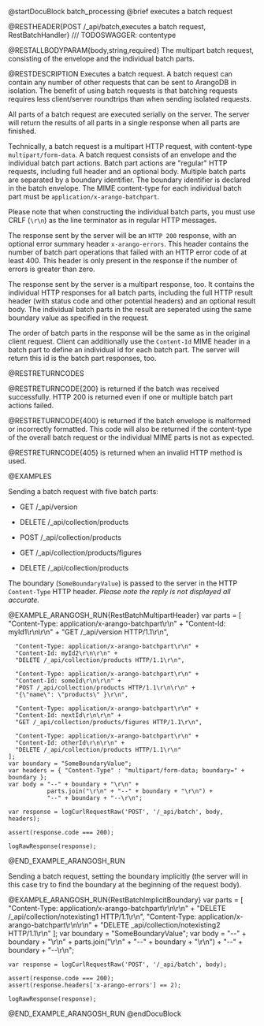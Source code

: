 
@startDocuBlock batch_processing
@brief executes a batch request

@RESTHEADER{POST /_api/batch,executes a batch request, RestBatchHandler} /// TODOSWAGGER: contentype

@RESTALLBODYPARAM{body,string,required}
The multipart batch request, consisting of the envelope and the individual
batch parts.

@RESTDESCRIPTION
Executes a batch request. A batch request can contain any number of
other requests that can be sent to ArangoDB in isolation. The benefit of
using batch requests is that batching requests requires less client/server
roundtrips than when sending isolated requests.

All parts of a batch request are executed serially on the server. The
server will return the results of all parts in a single response when all
parts are finished.

Technically, a batch request is a multipart HTTP request, with
content-type `multipart/form-data`. A batch request consists of an
envelope and the individual batch part actions. Batch part actions
are "regular" HTTP requests, including full header and an optional body.
Multiple batch parts are separated by a boundary identifier. The
boundary identifier is declared in the batch envelope. The MIME content-type
for each individual batch part must be `application/x-arango-batchpart`.

Please note that when constructing the individual batch parts, you must
use CRLF (`\r\n`) as the line terminator as in regular HTTP messages.

The response sent by the server will be an `HTTP 200` response, with an
optional error summary header `x-arango-errors`. This header contains the
number of batch part operations that failed with an HTTP error code of at
least 400. This header is only present in the response if the number of
errors is greater than zero.

The response sent by the server is a multipart response, too. It contains
the individual HTTP responses for all batch parts, including the full HTTP
result header (with status code and other potential headers) and an
optional result body. The individual batch parts in the result are
seperated using the same boundary value as specified in the request.

The order of batch parts in the response will be the same as in the
original client request. Client can additionally use the `Content-Id`
MIME header in a batch part to define an individual id for each batch part.
The server will return this id is the batch part responses, too.

@RESTRETURNCODES

@RESTRETURNCODE{200}
is returned if the batch was received successfully. HTTP 200 is returned
even if one or multiple batch part actions failed.

@RESTRETURNCODE{400}
is returned if the batch envelope is malformed or incorrectly formatted.
This code will also be returned if the content-type of the overall batch
request or the individual MIME parts is not as expected.

@RESTRETURNCODE{405}
is returned when an invalid HTTP method is used.

@EXAMPLES

Sending a batch request with five batch parts:

- GET /_api/version

- DELETE /_api/collection/products

- POST /_api/collection/products

- GET /_api/collection/products/figures

- DELETE /_api/collection/products

The boundary (`SomeBoundaryValue`) is passed to the server in the HTTP
`Content-Type` HTTP header.
*Please note the reply is not displayed all accurate.*

@EXAMPLE_ARANGOSH_RUN{RestBatchMultipartHeader}
    var parts = [
      "Content-Type: application/x-arango-batchpart\r\n" +
      "Content-Id: myId1\r\n\r\n" + 
      "GET /_api/version HTTP/1.1\r\n",

      "Content-Type: application/x-arango-batchpart\r\n" + 
      "Content-Id: myId2\r\n\r\n" + 
      "DELETE /_api/collection/products HTTP/1.1\r\n",

      "Content-Type: application/x-arango-batchpart\r\n" + 
      "Content-Id: someId\r\n\r\n" + 
      "POST /_api/collection/products HTTP/1.1\r\n\r\n" + 
      "{\"name\": \"products\" }\r\n",

      "Content-Type: application/x-arango-batchpart\r\n" + 
      "Content-Id: nextId\r\n\r\n" + 
      "GET /_api/collection/products/figures HTTP/1.1\r\n",

      "Content-Type: application/x-arango-batchpart\r\n" + 
      "Content-Id: otherId\r\n\r\n" + 
      "DELETE /_api/collection/products HTTP/1.1\r\n"
    ];
    var boundary = "SomeBoundaryValue";
    var headers = { "Content-Type" : "multipart/form-data; boundary=" +
    boundary };
    var body = "--" + boundary + "\r\n" +
               parts.join("\r\n" + "--" + boundary + "\r\n") +
               "--" + boundary + "--\r\n";

    var response = logCurlRequestRaw('POST', '/_api/batch', body, headers);

    assert(response.code === 200);

    logRawResponse(response);
@END_EXAMPLE_ARANGOSH_RUN

Sending a batch request, setting the boundary implicitly (the server will
in this case try to find the boundary at the beginning of the request body).

@EXAMPLE_ARANGOSH_RUN{RestBatchImplicitBoundary}
    var parts = [
      "Content-Type: application/x-arango-batchpart\r\n\r\n" + 
         "DELETE /_api/collection/notexisting1 HTTP/1.1\r\n",
      "Content-Type: application/x-arango-batchpart\r\n\r\n" + 
         "DELETE _api/collection/notexisting2 HTTP/1.1\r\n"
    ];
    var boundary = "SomeBoundaryValue";
    var body = "--" + boundary + "\r\n" +
               parts.join("\r\n" + "--" + boundary + "\r\n") +
               "--" + boundary + "--\r\n";

    var response = logCurlRequestRaw('POST', '/_api/batch', body);

    assert(response.code === 200);
    assert(response.headers['x-arango-errors'] == 2);

    logRawResponse(response);
@END_EXAMPLE_ARANGOSH_RUN
@endDocuBlock

